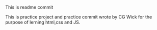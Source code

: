 This is readme commit

This is practice project and practice commit wrote by CG Wick for the purpose of lerning html,css and JS.